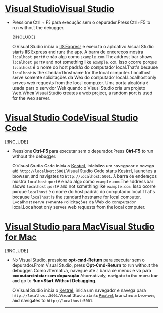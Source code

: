 # <a name="visual-studio"></a>[<span data-ttu-id="e2874-101">Visual Studio</span><span class="sxs-lookup"><span data-stu-id="e2874-101">Visual Studio</span></span>](#tab/visual-studio)

* <span data-ttu-id="e2874-102">Pressione Ctrl + F5 para execução sem o depurador.</span><span class="sxs-lookup"><span data-stu-id="e2874-102">Press Ctrl+F5 to run without the debugger.</span></span>

  [!INCLUDE[](~/includes/trustCertVS.md)]

  <span data-ttu-id="e2874-103">O Visual Studio inicia o [IIS Express](/iis/extensions/introduction-to-iis-express/iis-express-overview) e executa o aplicativo.</span><span class="sxs-lookup"><span data-stu-id="e2874-103">Visual Studio starts [IIS Express](/iis/extensions/introduction-to-iis-express/iis-express-overview) and runs the app.</span></span> <span data-ttu-id="e2874-104">A barra de endereços mostra `localhost:port#` e não algo como `example.com`.</span><span class="sxs-lookup"><span data-stu-id="e2874-104">The address bar shows `localhost:port#` and not something like `example.com`.</span></span> <span data-ttu-id="e2874-105">Isso ocorre porque `localhost` é o nome do host padrão do computador local.</span><span class="sxs-lookup"><span data-stu-id="e2874-105">That's because `localhost` is the standard hostname for the local computer.</span></span> <span data-ttu-id="e2874-106">Localhost serve somente solicitações da Web do computador local.</span><span class="sxs-lookup"><span data-stu-id="e2874-106">Localhost only serves web requests from the local computer.</span></span> <span data-ttu-id="e2874-107">Uma porta aleatória é usada para o servidor Web quando o Visual Studio cria um projeto Web.</span><span class="sxs-lookup"><span data-stu-id="e2874-107">When Visual Studio creates a web project, a random port is used for the web server.</span></span>
 
# <a name="visual-studio-code"></a>[<span data-ttu-id="e2874-108">Visual Studio Code</span><span class="sxs-lookup"><span data-stu-id="e2874-108">Visual Studio Code</span></span>](#tab/visual-studio-code)

  [!INCLUDE[](~/includes/trustCertVSC.md)]

* <span data-ttu-id="e2874-109">Pressione **Ctrl-F5** para executar sem o depurador.</span><span class="sxs-lookup"><span data-stu-id="e2874-109">Press **Ctrl-F5** to run without the debugger.</span></span>

  <span data-ttu-id="e2874-110">O Visual Studio Code inicia o [Kestrel](xref:fundamentals/servers/kestrel), inicializa um navegador e navega até `http://localhost:5001`.</span><span class="sxs-lookup"><span data-stu-id="e2874-110">Visual Studio Code starts [Kestrel](xref:fundamentals/servers/kestrel), launches a browser, and navigates to `http://localhost:5001`.</span></span> <span data-ttu-id="e2874-111">A barra de endereços mostra `localhost:port#` e não algo como `example.com`.</span><span class="sxs-lookup"><span data-stu-id="e2874-111">The address bar shows `localhost:port#` and not something like `example.com`.</span></span> <span data-ttu-id="e2874-112">Isso ocorre porque `localhost` é o nome do host padrão do computador local.</span><span class="sxs-lookup"><span data-stu-id="e2874-112">That's because `localhost` is the standard hostname for  local computer.</span></span> <span data-ttu-id="e2874-113">Localhost serve somente solicitações da Web do computador local.</span><span class="sxs-lookup"><span data-stu-id="e2874-113">Localhost only serves web requests from the local computer.</span></span>

  
# <a name="visual-studio-for-mac"></a>[<span data-ttu-id="e2874-114">Visual Studio para Mac</span><span class="sxs-lookup"><span data-stu-id="e2874-114">Visual Studio for Mac</span></span>](#tab/visual-studio-mac)

  [!INCLUDE[](~/includes/trustCertMac.md)]

* <span data-ttu-id="e2874-115">No Visual Studio, pressione **opt-cmd-Return** para executar sem o depurador.</span><span class="sxs-lookup"><span data-stu-id="e2874-115">From Visual Studio, press **Opt-Cmd-Return** to run without the debugger.</span></span> <span data-ttu-id="e2874-116">Como alternativa, navegue até a barra de menus e vá para **executar>iniciar sem depuração**.</span><span class="sxs-lookup"><span data-stu-id="e2874-116">Alternatively, navigate to the menu bar and go to **Run>Start Without Debugging**.</span></span>

  <span data-ttu-id="e2874-117">O Visual Studio inicia o [Kestrel](xref:fundamentals/servers/kestrel), inicia um navegador e navega para `http://localhost:5001`.</span><span class="sxs-lookup"><span data-stu-id="e2874-117">Visual Studio starts [Kestrel](xref:fundamentals/servers/kestrel), launches a browser, and navigates to `http://localhost:5001`.</span></span>

<!-- End of VS tabs -->

---
